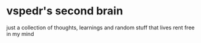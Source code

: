# vspedr's second brain

just a collection of thoughts, learnings and random stuff that lives rent free in my mind
